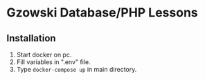 # Gzowski Database/PHP Lessons

## Installation
1. Start docker on pc.
2. Fill variables in ".env" file.
3. Type ``docker-compose up`` in main directory.
